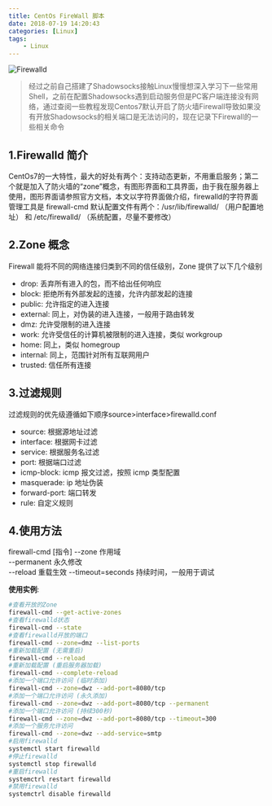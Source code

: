 ```yaml
---
title: CentOs FireWall 脚本
date: 2018-07-19 14:20:43
categories: [Linux]
tags:
    - Linux
---
```


![Firewalld](http://www.tecmint.com/wp-content/uploads/2016/01/Enable-Disable-Iptables-FirewallD.png)

>经过之前自己搭建了Shadowsocks接触Linux慢慢想深入学习下一些常用Shell，之前在配置Shadowsocks遇到启动服务但是PC客户端连接没有网络，通过查阅一些教程发现Centos7默认开启了防火墙Firewall导致如果没有开放Shadowsocks的相关端口是无法访问的，现在记录下Firewall的一些相关命令

##  1.Firewalld 简介
CentOs7的一大特性，最大的好处有两个：支持动态更新，不用重启服务；第二个就是加入了防火墙的“zone”概念，有图形界面和工具界面，由于我在服务器上使用，图形界面请参照官方文档，本文以字符界面做介绍，firewalld的字符界面管理工具是 firewall-cmd 默认配置文件有两个：/usr/lib/firewalld/ （用户配置地址） 和 /etc/firewalld/ （系统配置，尽量不要修改）

## 2.Zone 概念
Firewall 能将不同的网络连接归类到不同的信任级别，Zone 提供了以下几个级别
* drop: 丢弃所有进入的包，而不给出任何响应
* block: 拒绝所有外部发起的连接，允许内部发起的连接
* public: 允许指定的进入连接
* external: 同上，对伪装的进入连接，一般用于路由转发
* dmz: 允许受限制的进入连接
* work: 允许受信任的计算机被限制的进入连接，类似 workgroup
* home: 同上，类似 homegroup
* internal: 同上，范围针对所有互联网用户
* trusted: 信任所有连接

## 3.过滤规则
过滤规则的优先级遵循如下顺序source>interface>firewalld.conf
* source: 根据源地址过滤
* interface: 根据网卡过滤
* service: 根据服务名过滤
* port: 根据端口过滤
* icmp-block: icmp 报文过滤，按照 icmp 类型配置
* masquerade: ip 地址伪装
* forward-port: 端口转发
* rule: 自定义规则

## 4.使用方法
firewall-cmd [指令] 
--zone 作用域  
--permanent  永久修改  
--reload 重载生效 
--timeout=seconds 持续时间，一般用于调试            
          
__使用实例__:
``` bash
#查看开放的Zone
firewall-cmd --get-active-zones
#查看firewalld状态
firewall-cmd --state
#查看firewalld开放的端口
firewall-cmd --zone=dmz --list-ports
#重新加载配置 (无需重启)
firewall-cmd --reload
#重新加载配置 (重启服务器加载)
firewall-cmd --complete-reload 
#添加一个端口允许访问 (临时添加)
firewall-cmd --zone=dwz --add-port=8080/tcp
#添加一个端口允许访问 (永久添加)
firewall-cmd --zone=dwz --add-port=8080/tcp --permanent
#添加一个端口允许访问 (持续300秒)
firewall-cmd --zone=dwz --add-port=8080/tcp --timeout=300
#添加一个服务允许访问
firewall-cmd --zone=dwz --add-service=smtp
#启用firewalld
systemctl start firewalld
#停止firewalld
systemctl stop firewalld
#重启firewalld
systemctrl restart firewalld
#禁用firewalld
systemctrl disable firewalld
```
